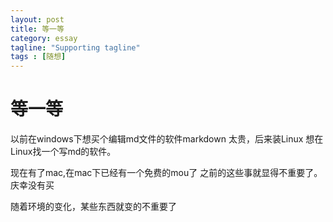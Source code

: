 ```yaml
---
layout: post
title: 等一等
category: essay
tagline: "Supporting tagline"
tags : [随想]
---
```

# 等一等

以前在windows下想买个编辑md文件的软件markdown 太贵，后来装Linux 想在Linux找一个写md的软件。

现在有了mac,在mac下已经有一个免费的mou了 之前的这些事就显得不重要了。庆幸没有买

随着环境的变化，某些东西就变的不重要了